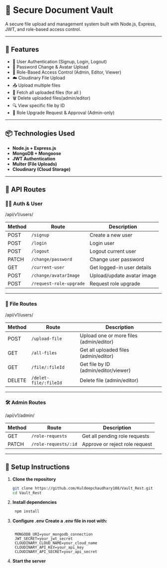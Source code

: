 # 📁 Secure Document Vault

A secure file upload and management system built with Node.js, Express, JWT, and role-based access control.

---

## 🚀 Features

- 🔐 User Authentication (Signup, Login, Logout)
- 🔄 Password Change & Avatar Upload
- 🧾 Role-Based Access Control (Admin, Editor, Viewer)
- ☁️ Cloudinary File Upload
- 📤 Upload multiple files
- 📄 Fetch all uploaded files (for all )
- 🗑️ Delete uploaded files(admin/editor)
- 🔍 View specific file by ID
- 🔐 Role Upgrade Request & Approval (Admin-only)

---

## 📦 Technologies Used

- **Node.js + Express.js**
- **MongoDB + Mongoose**
- **JWT Authentication**
- **Multer (File Uploads)**
- **Cloudinary (Cloud Storage)**

---

## 📁 API Routes

### 🧑‍💻 Auth & User

/api/v1/users/

| Method | Route                   | Description                |
| ------ | ----------------------- | -------------------------- |
| POST   | `/signup`               | Create a new user          |
| POST   | `/login`                | Login user                 |
| POST   | `/logout`               | Logout current user        |
| PATCH  | `/change/password`      | Change user password       |
| GET    | `/current-user`         | Get logged-in user details |
| POST   | `/change/avatarImage`   | Upload/update avatar image |
| POST   | `/request-role-upgrade` | Request role upgrade       |

---

### 📄 File Routes

/api/v1/users/

| Method | Route                 | Description                             |
| ------ | --------------------- | --------------------------------------- |
| POST   | `/upload-file`        | Upload one or more files (admin/editor) |
| GET    | `/all-files`          | Get all uploaded files (admin/editor)   |
| GET    | `/file/:fileId`       | Get file by ID (admin/editor/viewer)    |
| DELETE | `/delet-file/:fileId` | Delete file (admin/editor)              |

---

### 🛠️ Admin Routes

/api/v1/admin/

| Method | Route                | Description                    |
| ------ | -------------------- | ------------------------------ |
| GET    | `/role-requests`     | Get all pending role requests  |
| PATCH  | `/role-requests/:id` | Approve or reject role request |

---

<!-- ## 📁 Folder Structure

project-root/ │ ├── src/ │ ├── controllers/ │ ├── middlewares/ │ ├── routes/ │ ├── utils/ │ ├── models/ │ └── server.js │ ├── public/temp/ // Temporary local uploads ├── .env // Environment variables ├── README.md └── package.json

yaml
Copy
Edit

--- -->

## 🔧 Setup Instructions

1. **Clone the repository**
   ```bash
   git clone https://github.com/Kuldeepchaudhary108/Vault_Rest.git
   cd Vault_Rest
   ```
2. **Install dependencies**

   ```bash
    npm install

   ```

3. **Configure .env Create a .env file in root with:**

   ```env

    MONGODB_URI=your_mongodb_connection
    JWT_SECRET=your_jwt_secret
    CLOUDINARY_CLOUD_NAME=your_cloud_name
    CLOUDINARY_API_KEY=your_api_key
    CLOUDINARY_API_SECRET=your_api_secret

   ```

4. **Start the server**

   ```npm run dev

   ```
